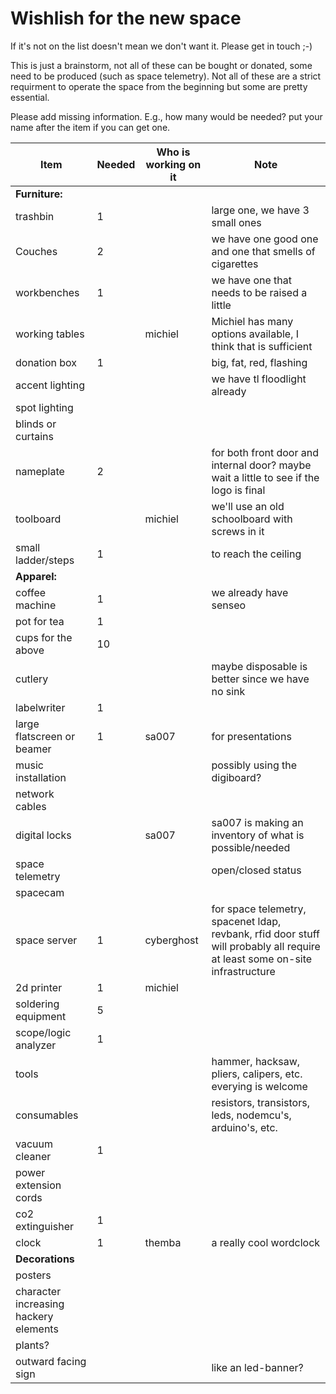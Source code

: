 # Wishlish for the new space

If it's not on the list doesn't mean we don't want it. Please get in touch ;-)

This is just a brainstorm, not all of these can be bought or donated, some need to be produced (such as space telemetry). Not all of these are a strict requirment to operate the space from the beginning but some are pretty essential.

Please add missing information. E.g., how many would be needed? put your name after the item if you can get one.


| Item                 | Needed   | Who is working on it  | Note   |
|----------------------|----------|----------|---------------------|
| **Furniture:**       |          |          |                     |
| trashbin             | 1        |          | large one, we have 3 small ones |
| Couches              | 2        |          | we have one good one and one that smells of cigarettes |
| workbenches          | 1        |          | we have one that needs to be raised a little |
| working tables       |          | michiel  | Michiel has many options available, I think that is sufficient |
| donation box         | 1        |          | big, fat, red, flashing |
| accent lighting      |          |          | we have tl floodlight already |
| spot lighting        |          |          |                     |
| blinds or curtains   |          |          |                     |
| nameplate            | 2        |          | for both front door and internal door? maybe wait a little to see if the logo is final |
| toolboard            |          | michiel  | we'll use an old schoolboard with screws in it |
| small ladder/steps   | 1        |          | to reach the ceiling |
| **Apparel:**         |          |          |                     |
| coffee machine       | 1        |          | we already have senseo |
| pot for tea          | 1        |          |                     |
| cups for the above   | 10       |          |                     |
| cutlery              |          |          | maybe disposable is better since we have no sink |
| labelwriter          | 1        |          |                     |
| large flatscreen or beamer | 1  | sa007    | for presentations   |
| music installation   |          |          | possibly using the digiboard? |
| network cables       |          |          |                     |
| digital locks        |          | sa007    | sa007 is making an inventory of what is possible/needed |
| space telemetry      |          |          | open/closed status  |
| spacecam             |          |          |                     |
| space server         | 1        | cyberghost | for space telemetry, spacenet ldap, revbank, rfid door stuff will probably all require at least some on-site infrastructure |
| 2d printer           | 1        | michiel  |                     |
| soldering equipment  | 5        |          |                     |
| scope/logic analyzer | 1        |          |                     |
| tools                |          |          | hammer, hacksaw, pliers, calipers, etc. everying is welcome |
| consumables          |          |          | resistors, transistors, leds, nodemcu's, arduino's, etc. |
| vacuum cleaner       | 1        |          |                     |
| power extension cords|          |          |                     |
| co2 extinguisher     | 1        |          |                     |
| clock                | 1        | themba   | a really cool wordclock |
| **Decorations**      |          |          |                     |
| posters              |          |          |                     |
| character increasing hackery elements ||   |                     |
| plants?              |          |          |                     |
| outward facing sign  |          |          | like an led-banner? |
